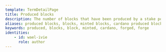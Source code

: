 ```yaml
---
template: TermDetailPage
title: Produced blocks
description: The number of blocks that have been produced by a stake pool in the current epoch. Stake pools are rewarded in ada for each block that they produce.
aliases: produced blocks, blocks, minted blocks, cardano produced blocks, 
keywords: produced, blocks, block, minted, cardano, forged, forge
identities: 
    - id: wael-ivie
      role: author
---
```

